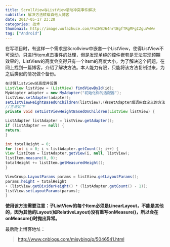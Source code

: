 ```yaml
---
title: ScrollView与ListView滚动冲突事件解决
subtitle: 解决方法转载自他人博客
date: 2017-05-17 23:20
categories: 技术
thumbnail: http://image.wufazhuce.com/FnIWBJ64nrtBgfTRgMFgIZguVvWw
tag: ["Android"]
---
```

在写项目时，有这样一个需求是Scrollview中嵌套一个ListView，使得ListView不可滚动，只进行item点击事件的处理，但是发现单纯的控件嵌套是无法实现预期效果的，ListView的高度会变得只有一个item的高度大小，为了解决这个问题，在网上找到一篇博客，介绍了解决方法。本人能力有限，只能将该方法复制过来，为之后类似的情况做个备份。

```java
在计算listview总高度并设置
ListView listView = (ListView) findViewById(id);
MyAdapter adapter = new MyAdapter("初始化你的适配器");
listView.setAdapter(adapter);
setListViewHeightBasedOnChildren(listView);(在setAdapter后调用自定义的方法)
//方法如下
private void setListViewHeightBasedOnChildren(ListView listView) {

ListAdapter listAdapter = listView.getAdapter();
if (listAdapter == null) {
return;
}

int totalHeight = 0;
for (int i = 0; i < listAdapter.getCount(); i++) {
View listItem = listAdapter.getView(i, null, listView);
listItem.measure(0, 0);
totalHeight += listItem.getMeasuredHeight();
}

ViewGroup.LayoutParams params = listView.getLayoutParams();
params.height = totalHeight
+ (listView.getDividerHeight() * (listAdapter.getCount() - 1));
listView.setLayoutParams(params);
}
```

**使用该方法需要注意：子ListView的每个Item必须是LinearLayout，不能是其他的，因为其他的Layout(如RelativeLayout)没有重写onMeasure()，所以会在onMeasure()时抛出异常。**

最后附上博客地址：
> http://www.cnblogs.com/misybing/p/5046541.html